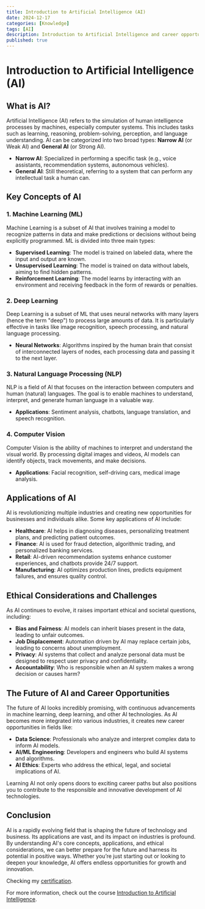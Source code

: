 ```yaml
---
title: Introduction to Artificial Intelligence (AI)
date: 2024-12-17
categories: [Knowledge]
tags: [AI]
description: Introduction to Artificial Intelligence and career opportunities.
published: true
---
```


# Introduction to Artificial Intelligence (AI)

## What is AI?

Artificial Intelligence (AI) refers to the simulation of human intelligence processes by machines, especially computer systems. This includes tasks such as learning, reasoning, problem-solving, perception, and language understanding. AI can be categorized into two broad types: **Narrow AI** (or Weak AI) and **General AI** (or Strong AI).

- **Narrow AI**: Specialized in performing a specific task (e.g., voice assistants, recommendation systems, autonomous vehicles).
- **General AI**: Still theoretical, referring to a system that can perform any intellectual task a human can.

## Key Concepts of AI

### 1. **Machine Learning (ML)**

Machine Learning is a subset of AI that involves training a model to recognize patterns in data and make predictions or decisions without being explicitly programmed. ML is divided into three main types:

- **Supervised Learning**: The model is trained on labeled data, where the input and output are known.
- **Unsupervised Learning**: The model is trained on data without labels, aiming to find hidden patterns.
- **Reinforcement Learning**: The model learns by interacting with an environment and receiving feedback in the form of rewards or penalties.

### 2. **Deep Learning**

Deep Learning is a subset of ML that uses neural networks with many layers (hence the term "deep") to process large amounts of data. It is particularly effective in tasks like image recognition, speech processing, and natural language processing.

- **Neural Networks**: Algorithms inspired by the human brain that consist of interconnected layers of nodes, each processing data and passing it to the next layer.

### 3. **Natural Language Processing (NLP)**

NLP is a field of AI that focuses on the interaction between computers and human (natural) languages. The goal is to enable machines to understand, interpret, and generate human language in a valuable way.

- **Applications**: Sentiment analysis, chatbots, language translation, and speech recognition.

### 4. **Computer Vision**

Computer Vision is the ability of machines to interpret and understand the visual world. By processing digital images and videos, AI models can identify objects, track movements, and make decisions.

- **Applications**: Facial recognition, self-driving cars, medical image analysis.

## Applications of AI

AI is revolutionizing multiple industries and creating new opportunities for businesses and individuals alike. Some key applications of AI include:

- **Healthcare**: AI helps in diagnosing diseases, personalizing treatment plans, and predicting patient outcomes.
- **Finance**: AI is used for fraud detection, algorithmic trading, and personalized banking services.
- **Retail**: AI-driven recommendation systems enhance customer experiences, and chatbots provide 24/7 support.
- **Manufacturing**: AI optimizes production lines, predicts equipment failures, and ensures quality control.

## Ethical Considerations and Challenges

As AI continues to evolve, it raises important ethical and societal questions, including:

- **Bias and Fairness**: AI models can inherit biases present in the data, leading to unfair outcomes.
- **Job Displacement**: Automation driven by AI may replace certain jobs, leading to concerns about unemployment.
- **Privacy**: AI systems that collect and analyze personal data must be designed to respect user privacy and confidentiality.
- **Accountability**: Who is responsible when an AI system makes a wrong decision or causes harm?

## The Future of AI and Career Opportunities

The future of AI looks incredibly promising, with continuous advancements in machine learning, deep learning, and other AI technologies. As AI becomes more integrated into various industries, it creates new career opportunities in fields like:

- **Data Science**: Professionals who analyze and interpret complex data to inform AI models.
- **AI/ML Engineering**: Developers and engineers who build AI systems and algorithms.
- **AI Ethics**: Experts who address the ethical, legal, and societal implications of AI.

Learning AI not only opens doors to exciting career paths but also positions you to contribute to the responsible and innovative development of AI technologies.

## Conclusion

AI is a rapidly evolving field that is shaping the future of technology and business. Its applications are vast, and its impact on industries is profound. By understanding AI's core concepts, applications, and ethical considerations, we can better prepare for the future and harness its potential in positive ways. Whether you’re just starting out or looking to deepen your knowledge, AI offers endless opportunities for growth and innovation.

Checking my [certification](https://coursera.org/share/e1ff62ab3ce3fdaedd8227e4cfc80f70).

For more information, check out the course [Introduction to Artificial Intelligence](https://www.coursera.org/account/accomplishments/verify/K85MBTBUN61I).
